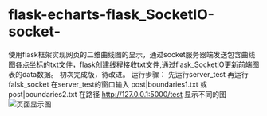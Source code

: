 # flask-echarts-flask_SocketIO-socket-
  使用flask框架实现网页的二维曲线图的显示，通过socket服务器端发送包含曲线图各点坐标的txt文件，flask创建线程接收txt文件,通过flask_SocketIO更新前端图表的data数据。
  初次完成版，待改进。 
  运行步骤： 
  先运行server_test 
  再运行falsk_socket 
  在server_test的窗口输入 post|boundaries1.txt 或post|boundaries2.txt 
  在路径 http://127.0.0.1:5000/test 显示不同的图
![页面显示图](https://github.com/LiangJMing/flask-echarts-flask_SocketIO-socket-/photo/外轮廓图byFlask.JPG)
